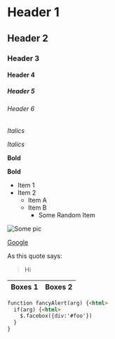 # Header 1
## Header 2
### Header 3
#### Header 4
##### Header 5
###### Header 6

*Italics*

_Italics_

**Bold**

__Bold__

* Item 1
* Item 2
  * Item A
  * Item B
    * Some Random Item
    
![Some pic](https://www.wonderplugin.com/wp-content/plugins/wonderplugin-lightbox/images/demo-image0.jpg)

[Google](https://www.google.com)

As this quote says:

>Hi

Boxes  1 | Boxes  2
-------- | --------

```html
function fancyAlert(arg) {<html>
  if(arg) {<html>
    $.facebox({div:'#foo'})
  }
}
```
